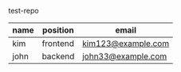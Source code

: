 test-repo

| name | position | email |
| ---- | -------- | ----- |
| kim  | frontend | kim123@example.com |
| john | backend  | john33@example.com |
